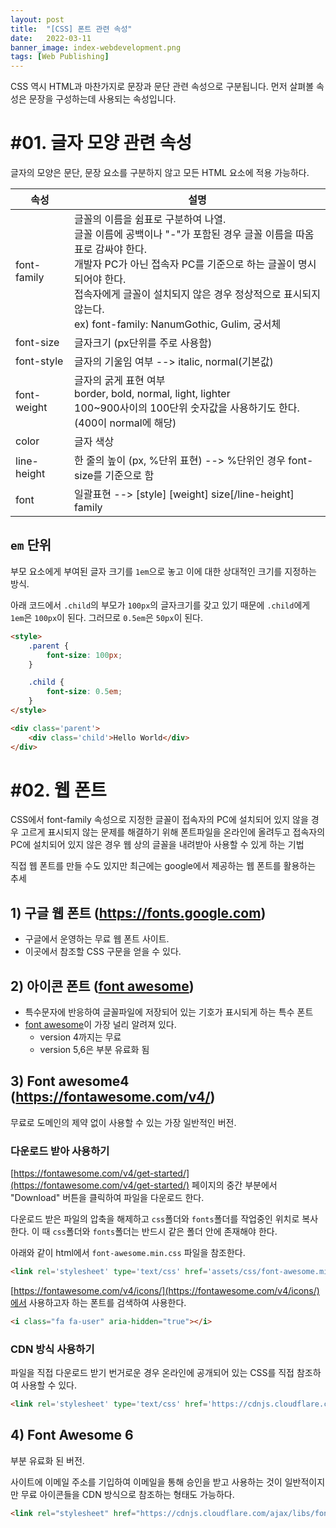 ```yaml
---
layout: post
title:  "[CSS] 폰트 관련 속성"
date:   2022-03-11
banner_image: index-webdevelopment.png
tags: [Web Publishing]
---
```


CSS 역시 HTML과 마찬가지로 문장과 문단 관련 속성으로 구분됩니다. 먼저 살펴볼 속성은 문장을 구성하는데 사용되는 속성입니다.

<!--more-->

# #01. 글자 모양 관련 속성

글자의 모양은 문단, 문장 요소를 구분하지 않고 모든 HTML 요소에 적용 가능하다.

| 속성 | 설명 |
|--------|------|
| font-family | 글꼴의 이름을 쉼표로 구분하여 나열.<br/>글꼴 이름에 공백이나 "-"가 포함된 경우 글꼴 이름을 따옴표로 감싸야 한다.<br/>개발자 PC가 아닌 접속자 PC를 기준으로 하는 글꼴이 명시되어야 한다.<br/>접속자에게 글꼴이 설치되지 않은 경우 정상적으로 표시되지 않는다.<br/>ex) font-family: NanumGothic, Gulim, 궁서체 |
| font-size | 글자크기 (px단위를 주로 사용함) |
| font-style | 글자의 기울임 여부 --> italic, normal(기본값) |
| font-weight | 글자의 굵게 표현 여부<br/>border, bold, normal, light, lighter<br/>100~900사이의 100단위 숫자값을 사용하기도 한다.(400이 normal에 해당) |
| color | 글자 색상 |
| line-height | 한 줄의 높이 (px, %단위 표현) --> %단위인 경우 font-size를 기준으로 함 |
| font | 일괄표현 --> [style]  [weight] size[/line-height] family |

## `em` 단위

부모 요소에게 부여된 글자 크기를 `1em`으로 놓고 이에 대한 상대적인 크기를 지정하는 방식.

아래 코드에서 `.child`의 부모가 `100px`의 글자크기를 갖고 있기 때문에 `.child`에게 `1em`은 `100px`이 된다. 그러므로 `0.5em`은 `50px`이 된다.

```html
<style>
    .parent {
        font-size: 100px;
    }

    .child {
        font-size: 0.5em;
    }
</style>

<div class='parent'>
    <div class='child'>Hello World</div>
</div>
```

# #02. 웹 폰트

CSS에서 font-family 속성으로 지정한 글꼴이 접속자의 PC에 설치되어 있지 않을 경우 고르게 표시되지 않는 문제를 해결하기 위해 폰트파일을 온라인에 올려두고 접속자의 PC에 설치되어 있지 않은 경우 웹 상의 글꼴을 내려받아 사용할 수 있게 하는 기법

직접 웹 폰트를 만들 수도 있지만 최근에는 google에서 제공하는 웹 폰트를 활용하는 추세

## 1) 구글 웹 폰트 (https://fonts.google.com)

- 구글에서 운영하는 무료 웹 폰트 사이트.
- 이곳에서 참조할 CSS 구문을 얻을 수 있다.

## 2) 아이콘 폰트 ([font awesome](https://fontawesome.com/))

- 특수문자에 반응하여 글꼴파일에 저장되어 있는 기호가 표시되게 하는 특수 폰트
- [font awesome](https://fontawesome.com/)이 가장 널리 알려져 있다.
    - version 4까지는 무료
    - version 5,6은 부분 유료화 됨

## 3) Font awesome4 (https://fontawesome.com/v4/)

무료로 도메인의 제약 없이 사용할 수 있는 가장 일반적인 버전.

### 다운로드 받아 사용하기

[https://fontawesome.com/v4/get-started/](https://fontawesome.com/v4/get-started/) 페이지의 중간 부분에서 "Download" 버튼을 클릭하여 파일을 다운로드 한다. 

다운로드 받은 파일의 압축을 해제하고 `css`폴더와 `fonts`폴더를 작업중인 위치로 복사한다. 이 때 `css`폴더와 `fonts`폴더는 반드시 같은 폴더 안에 존재해야 한다.

아래와 같이 html에서 `font-awesome.min.css` 파일을 참조한다.

```html
<link rel='stylesheet' type='text/css' href='assets/css/font-awesome.min.css' />
```

[https://fontawesome.com/v4/icons/](https://fontawesome.com/v4/icons/)에서 사용하고자 하는 폰트를 검색하여 사용한다.

```html
<i class="fa fa-user" aria-hidden="true"></i>
```

### CDN 방식 사용하기

파일을 직접 다운로드 받기 번거로운 경우 온라인에 공개되어 있는 CSS를 직접 참조하여 사용할 수 있다.

```html
<link rel='stylesheet' type='text/css' href='https://cdnjs.cloudflare.com/ajax/libs/font-awesome/4.7.0/css/font-awesome.min.css' />
```

## 4) Font Awesome 6 

부분 유료화 된 버전.

사이트에 이메일 주소를 기입하여 이메일을 통해 승인을 받고 사용하는 것이 일반적이지만 무료 아이콘들을 CDN 방식으로 참조하는 형태도 가능하다.

```html
<link rel="stylesheet" href="https://cdnjs.cloudflare.com/ajax/libs/font-awesome/6.2.0/css/all.min.css" />
```